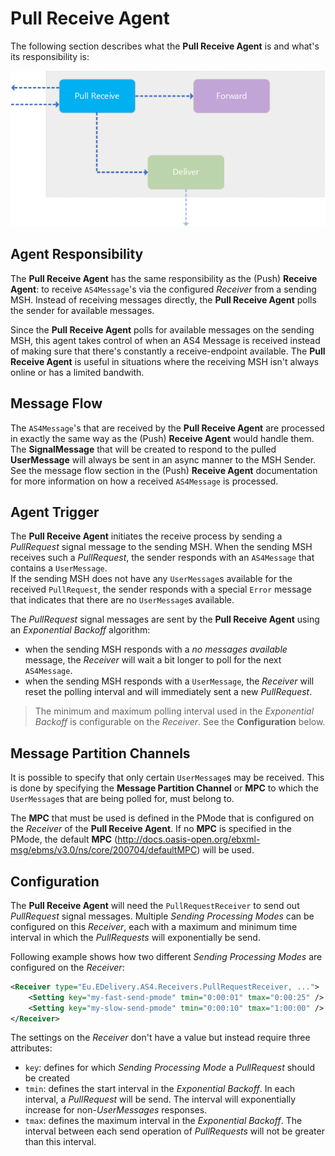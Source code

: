 # Pull Receive Agent

The following section describes what the **Pull Receive Agent** is and what's its responsibility is:

![pull receive agent](images/pull-receive-agent.png)

## Agent Responsibility

The **Pull Receive Agent** has the same responsibility as the (Push) **Receive Agent**: to receive `AS4Message`'s via the configured _Receiver_ from a sending MSH. Instead of receiving messages directly, the **Pull Receive Agent** polls the sender for available messages.

Since the **Pull Receive Agent** polls for available messages on the sending MSH, this agent takes control of when an AS4 Message is received instead of making sure that there's constantly a receive-endpoint available.
The **Pull Receive Agent** is useful in situations where the receiving MSH isn't always online or has a limited bandwith.

## Message Flow

The `AS4Message`'s that are received by the **Pull Receive Agent** are processed in exactly the same way as the (Push) **Receive Agent** would handle them. The **SignalMessage** that will be created to respond to the pulled **UserMessage** will always be sent in an async manner to the MSH Sender.
See the message flow section in the (Push) **Receive Agent** documentation for more information on how a received `AS4Message` is processed.

## Agent Trigger

The **Pull Receive Agent** initiates the receive process by sending a _PullRequest_ signal message to the sending MSH. When the sending MSH receives such a _PullRequest_, the sender responds with an `AS4Message` that contains a `UserMessage`.  
If the sending MSH does not have any `UserMessage`s available for the received `PullRequest`, the sender responds with a special `Error` message that indicates that there are no `UserMessage`s available.

The _PullRequest_ signal messages are sent by the **Pull Receive Agent** using an _Exponential Backoff_ algorithm:

- when the sending MSH responds with a _no messages available_ message, the _Receiver_ will wait a bit longer to poll for the next `AS4Message`.
- when the sending MSH responds with a `UserMessage`, the _Receiver_ will reset the polling interval and will immediately sent a new _PullRequest_.

> The minimum and maximum polling interval used in the _Exponential Backoff_ is configurable on the _Receiver_. See the **Configuration** below.

## Message Partition Channels

It is possible to specify that only certain `UserMessage`s may be received. This is done by specifying the **Message Partition Channel** or **MPC** to which the `UserMessage`s that are being polled for, must belong to.

The **MPC** that must be used is defined in the PMode that is configured on the _Receiver_ of the **Pull Receive Agent**. If no **MPC** is specified in the PMode, the default **MPC** (<span>http://docs.oasis-open.org/ebxml-msg/ebms/v3.0/ns/core/200704/defaultMPC</span>) will be used.

## Configuration

The **Pull Receive Agent** will need the `PullRequestReceiver` to send out _PullRequest_ signal messages. Multiple _Sending Processing Modes_ can be configured on this _Receiver_, each with a maximum and minimum time interval in which the _PullRequests_ will exponentially be send.

Following example shows how two different _Sending Processing Modes_ are configured on the _Receiver_:

```xml
<Receiver type="Eu.EDelivery.AS4.Receivers.PullRequestReceiver, ...">
    <Setting key="my-fast-send-pmode" tmin="0:00:01" tmax="0:00:25" />
    <Setting key="my-slow-send-pmode" tmin="0:00:10" tmax="1:00:00" />
</Receiver>
```

The settings on the _Receiver_ don't have a value but instead require three attributes:

- `key`: defines for which _Sending Processing Mode_ a _PullRequest_ should be created
- `tmin`: defines the start interval in the _Exponential Backoff_. In each interval, a _PullRequest_ will be send. The interval will exponentially increase for non-_UserMessages_ responses.
- `tmax`: defines the maximum interval in the _Exponential Backoff_. The interval between each send operation of _PullRequests_ will not be greater than this interval.
